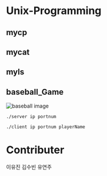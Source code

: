 # Unix-Programming

## mycp


## mycat


## myls


## baseball_Game

![baseball image](https://user-images.githubusercontent.com/27190708/87300130-4ab64d80-c548-11ea-8b20-c49c1898a241.png)

```
./server ip portnum 

```

```
./client ip portnum playerName
```



# Contributer 
이유진 김수빈 유연주





